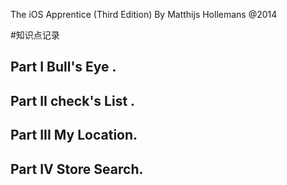 The iOS Apprentice (Third Edition) By Matthijs Hollemans   @2014


#知识点记录

## Part I  Bull's Eye .

## Part II check's List .

## Part III  My Location.


## Part IV  Store Search.
